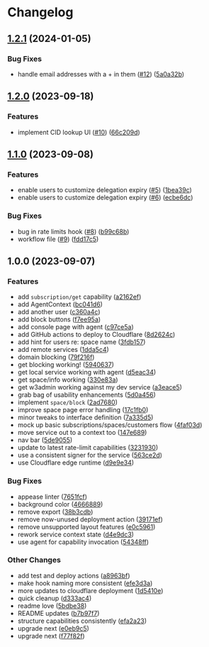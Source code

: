 # Changelog

## [1.2.1](https://github.com/web3-storage/w3admin/compare/w3admin-v1.2.0...w3admin-v1.2.1) (2024-01-05)


### Bug Fixes

* handle email addresses with a + in them ([#12](https://github.com/web3-storage/w3admin/issues/12)) ([5a0a32b](https://github.com/web3-storage/w3admin/commit/5a0a32b7e7fb5a8e0c35a043f1a5cdaccec84718))

## [1.2.0](https://github.com/web3-storage/w3admin/compare/w3admin-v1.1.0...w3admin-v1.2.0) (2023-09-18)


### Features

* implement CID lookup UI ([#10](https://github.com/web3-storage/w3admin/issues/10)) ([66c209d](https://github.com/web3-storage/w3admin/commit/66c209d34bcdbb130aac45423856b2c91c14b1ff))

## [1.1.0](https://github.com/web3-storage/w3admin/compare/w3admin-v1.0.0...w3admin-v1.1.0) (2023-09-08)


### Features

* enable users to customize delegation expiry ([#5](https://github.com/web3-storage/w3admin/issues/5)) ([1bea39c](https://github.com/web3-storage/w3admin/commit/1bea39c20a22bb91a5ac05b576796b5afe85f6f1))
* enable users to customize delegation expiry ([#6](https://github.com/web3-storage/w3admin/issues/6)) ([ecbe6dc](https://github.com/web3-storage/w3admin/commit/ecbe6dc10f613ee58d12f66869cb5cc6d916cc4a))


### Bug Fixes

* bug in rate limits hook ([#8](https://github.com/web3-storage/w3admin/issues/8)) ([b99c68b](https://github.com/web3-storage/w3admin/commit/b99c68ba3eceb2e0247407b6f5dad5d9a3bfa73d))
* workflow file ([#9](https://github.com/web3-storage/w3admin/issues/9)) ([fdd17c5](https://github.com/web3-storage/w3admin/commit/fdd17c54c2cf184115aa749adf6ee18009d53a9e))

## 1.0.0 (2023-09-07)


### Features

* add `subscription/get` capability ([a2162ef](https://github.com/web3-storage/w3admin/commit/a2162ef9de7807cfa03fe17a058e1608643fda94))
* add AgentContext ([bc041d6](https://github.com/web3-storage/w3admin/commit/bc041d6fffda408545f780220aeddac2112e870d))
* add another user ([c360a4c](https://github.com/web3-storage/w3admin/commit/c360a4c4eaa8371867e62024e29dd275abedb868))
* add block buttons ([f7ee95a](https://github.com/web3-storage/w3admin/commit/f7ee95a2def6e185120b0a6f0549f20ff2a3f56f))
* add console page with agent ([c97ce5a](https://github.com/web3-storage/w3admin/commit/c97ce5a1ceb19733dbbf91b539b2dbb31b7b7137))
* add GitHub actions to deploy to Cloudflare ([8d2624c](https://github.com/web3-storage/w3admin/commit/8d2624c5274ef52270f7a98f28e5d0deef461a81))
* add hint for users re: space name ([3fdb157](https://github.com/web3-storage/w3admin/commit/3fdb157a50fce952b28a1ac46cf12ec18653f71f))
* add remote services ([1dda5c4](https://github.com/web3-storage/w3admin/commit/1dda5c4b992a24621c98eef5a84912b763eaadbf))
* domain blocking ([79f216f](https://github.com/web3-storage/w3admin/commit/79f216f347f370b6ef42845f6aaffb66bbc47f64))
* get blocking working! ([5940637](https://github.com/web3-storage/w3admin/commit/59406370ac81f9fee13a97545678416328008b8f))
* get local service working with agent ([d5eac34](https://github.com/web3-storage/w3admin/commit/d5eac34a821ba2f7b4e4dd76fdb2bc59928f9a6a))
* get space/info working ([330e83a](https://github.com/web3-storage/w3admin/commit/330e83a2923d0b801a0af2c426a00a64bbe9411c))
* get w3admin working against my dev service ([a3eace5](https://github.com/web3-storage/w3admin/commit/a3eace5507f4096bf6eeb9f78312d66da1ed79f6))
* grab bag of usability enhancements ([5d0a456](https://github.com/web3-storage/w3admin/commit/5d0a45635aea37b7e61bb887df8b8f2f8a57a566))
* implement `space/block` ([2ad7680](https://github.com/web3-storage/w3admin/commit/2ad76805b2d651c701a3a04be9da27d747fe350c))
* improve space page error handling ([17c1fb0](https://github.com/web3-storage/w3admin/commit/17c1fb01560e24f142b5811cf1a6282ea0329752))
* minor tweaks to interface definition ([7a335d5](https://github.com/web3-storage/w3admin/commit/7a335d59b22dfbdc44ad23826e629a1516c46faa))
* mock up basic subscriptions/spaces/customers flow ([4faf03d](https://github.com/web3-storage/w3admin/commit/4faf03d62c2c3918000474ca66e09b35cd795300))
* move service out to a context too ([147e689](https://github.com/web3-storage/w3admin/commit/147e689e5e35052ec97347247abcb9aad0b2d009))
* nav bar ([5de9055](https://github.com/web3-storage/w3admin/commit/5de90552ed9889f827032ce6c5c0d19a17a6c726))
* update to latest rate-limit capabilities ([3231930](https://github.com/web3-storage/w3admin/commit/32319307f978cd3e6770ff1cc9afc73a771c1c37))
* use a consistent signer for the service ([563ce2d](https://github.com/web3-storage/w3admin/commit/563ce2dbd3619fc537f77265e5c12c0dad4112ab))
* use Cloudflare edge runtime ([d9e9e34](https://github.com/web3-storage/w3admin/commit/d9e9e347c686f04570f15e33196eeab473c47306))


### Bug Fixes

* appease linter ([7651fcf](https://github.com/web3-storage/w3admin/commit/7651fcf249dc45eb5f5fd8affb9ae8bf374a3f44))
* background color ([4666889](https://github.com/web3-storage/w3admin/commit/4666889c67cb800c6dd8c5d319987c333e830bbf))
* remove export ([38b3cdb](https://github.com/web3-storage/w3admin/commit/38b3cdbe6b604a3cbb947884a3770087d830b564))
* remove now-unused deployment action ([39171ef](https://github.com/web3-storage/w3admin/commit/39171ef2adae2af35d695fac73991cf4a1f0c36b))
* remove unsupported layout features ([e0c5961](https://github.com/web3-storage/w3admin/commit/e0c5961f202ee6a94e413a0abac14f06d9fb9e2b))
* rework service context state ([d4e9dc3](https://github.com/web3-storage/w3admin/commit/d4e9dc305e28870f2f4ea6cac125728f3281b08b))
* use agent for capability invocation ([54348ff](https://github.com/web3-storage/w3admin/commit/54348ffef70dc4552776730f3beaab45ab12f378))


### Other Changes

* add test and deploy actions ([a8963bf](https://github.com/web3-storage/w3admin/commit/a8963bfcabe55608c2b91ac700086cc86714d3cd))
* make hook naming more consistent ([efe3d3a](https://github.com/web3-storage/w3admin/commit/efe3d3a0fb4b4ff212ec4ff9f429c79496e345f4))
* more updates to cloudflare deployment ([1d5410e](https://github.com/web3-storage/w3admin/commit/1d5410e5716c8b1563e0cdfc1ee1a504032ef62b))
* quick cleanup ([d333ac4](https://github.com/web3-storage/w3admin/commit/d333ac4938a089b2461767d9e104d01e9b114d72))
* readme love ([5bdbe38](https://github.com/web3-storage/w3admin/commit/5bdbe38fcfc102bdff92fd91d1f5b8ca08b8ae26))
* README updates ([b7b97f7](https://github.com/web3-storage/w3admin/commit/b7b97f784f28e0a65190d63e3e722aea4b7b2488))
* structure capabilities consistently ([efa2a23](https://github.com/web3-storage/w3admin/commit/efa2a23f95b159f629e0184ca5289e0234d0ccf7))
* upgrade next ([e0eb9c5](https://github.com/web3-storage/w3admin/commit/e0eb9c5739b82eec2ad8d54e8d5bb4d356529a17))
* upgrade next ([f77f82f](https://github.com/web3-storage/w3admin/commit/f77f82fee5a8137b1409b1794cac08a15f7e947c))
